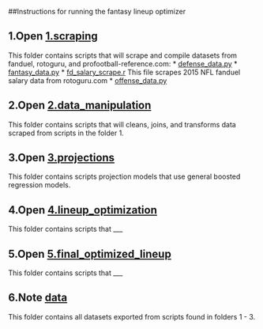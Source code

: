 ##Instructions for running the fantasy lineup optimizer

##  1.Open [1.scraping](https://github.com/brttstl/proj-fantasy/tree/master/1.scraping)
This folder contains scripts that will scrape and compile datasets from fanduel, rotoguru, and profootball-reference.com:
    * [defense_data.py](https://github.com/brttstl/proj-fantasy/blob/master/1.scraping/defense_data.py)
    * [fantasy_data.py](https://github.com/brttstl/proj-fantasy/blob/master/1.scraping/fantasy_data.py)
    * [fd_salary_scrape.r](https://github.com/brttstl/proj-fantasy/blob/master/1.scraping/fd_salary_scrape.R)
This file scrapes 2015 NFL fanduel salary data from rotoguru.com
    * [offense_data.py](https://github.com/brttstl/proj-fantasy/blob/master/1.scraping/offense_data.py)
##  2.Open [2.data_manipulation](https://github.com/brttstl/proj-fantasy/tree/master/2.data_manipulation)
This folder contains scripts that will cleans, joins, and transforms data scraped from scripts in the folder 1.
##  3.Open [3.projections](https://github.com/brttstl/proj-fantasy/tree/master/3.projections)
This folder contains scripts projection models that use general boosted regression models.
##  4.Open [4.lineup_optimization](https://github.com/brttstl/proj-fantasy/tree/master/4.lineup_optimization)
This folder contains scripts that ___
##  5.Open [5.final_optimized_lineup](https://github.com/brttstl/proj-fantasy/tree/master/5.final_optimized_lineup)
This folder contains scripts that ___
##  6.Note [data](https://github.com/brttstl/proj-fantasy/tree/master/data)
This folder contains all datasets exported from scripts found in folders 1 - 3.
